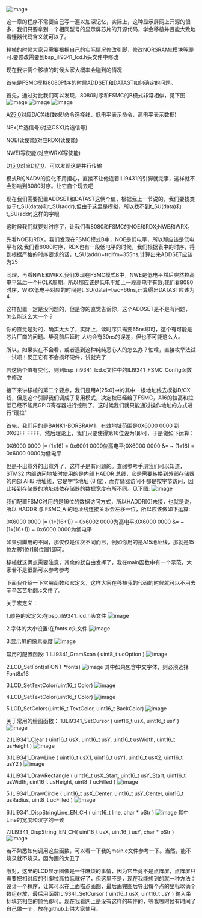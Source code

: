 ![image](https://github.com/user-attachments/assets/4a2734a6-7e2b-458e-8665-a5a384bc4d95)  

这一章的程序不需要自己写一遍以加深记忆，实际上，这种显示屏网上开源的很多，我们只要拿到一个相同型号的显示屏芯片的开源代码，学会移植并且能大致地看懂器代码含义就可以了。

  移植的时候大家只需要根据自己的实际情况修改引脚，修改NORSRAMx模块等即可.要修改需要到bsp_ili9341_lcd.h头文件中修改

  现在我讲俩个移植的时候大家大概率会碰到的情况
  
  首先是FSMC模拟8080时序的时候ADDSET和DATAST如何确定的问题。

  首先，通过对比我们可以发现，8080时序和FSMC的B模式非常相似，见下图：
  ![image](https://github.com/user-attachments/assets/4923ef0c-2094-4439-a0d8-3c3f570f5fb9)
  ![image](https://github.com/user-attachments/assets/5198a5e6-6173-44ef-a607-3a84a1c67d95)
  ![image](https://github.com/user-attachments/assets/4378708f-2275-4be5-9a7c-478dfabfcc88)


  A[25:0](地址线，在这里只需要任选一条地址线作为D/CX线即可)对应D/CX线(数据/命令选择线，低电平表示命令，高电平表示数据)
  
  NEx(片选信号)对应CSX(片选信号)
  
  NOE(读使能)对应RDX(读使能)
  
  NWE(写使能)对应WRX(写使能)
  
  D[15:0](数据线，这里都需要接上)对应D[17:0](数据线)，可以发现这是并行传输
  
  模式B的NADV的变化不用担心，直接不让他连着ILI9431的引脚就完事，这样就不会影响到8080时序。让它自个玩去吧
  
  现在我们需要配置ADDSET和DATAST这俩个值，根据我上一节说的，我们要找类似于t_SU(data)和t_SU(addr),但由于这里是模拟，所以找不到t_SU(data)和t_SU(addr)这样的字眼
  
  这时候我们就要对时序了，让我们看8080和FSMC的NOE和RDX;NWE和WRX。
  
  先看NOE和RDX，我们发现在FSMC模式B中，NOE是低电平，所以那应该是低电平有效;我们看8080时序，RDX也有一段低电平的时候，我们根据表中的时序，得到根据严格的时序要求的话，t_SU(addr)=trdlfm=355ns,计算出来ADDSET应该为25
  
  同理，再看NWE和WRX,我们发现在FSMC模式B中，NWE是低电平然后突然拉高电平延后一个HCLK周期，所以那应该是低电平加上一段高电平有效;我们看8080时序，WRX低电平对应的时间是t_SU(data)=twc=66ns,计算得出DATAST应该为4
  
  这样配置一定是没问题的，但是你的直觉告诉你，这个ADDSET是不是有问题，怎么能这么大一个？
  
  你的直觉是对的，确实太大了，实际上，读时序只需要65ns即可，这个有可能是芯片厂商的问题。毕竟前后延时 大约会有30ns的误差，但也不可能这么大。
  
  所以，如果实在不会看，或者遇到这种纯纯恶心人的怎么办？怕啥，直接枚举法试一试呗！反正它有不会损坏硬件，试就完了

  若这俩个值有变化，则到bsp_ili9341_lcd.c文件中的ILI9341_FSMC_Config函数中修改
  
  接下来讲移植的第二个要点，我们是用A[25:0]中的其中一根地址线去模拟D/CX线，但是这个引脚我们调成了复用模式，决定权已经给了FSMC，A16的拉高和拉低已经不能用GPIO寄存器进行控制了，这时候我们就只能通过操作地址的方式进行"硬拉"
  
  首先，我们用的是BANK1-BORSRAM1，有效地址范围是0X6000 0000 到 0X63FF FFFF，然后理论上，我们只要使得第16位设为1即可，于是做如下运算：
  
  0X6000 0000 |= (1«16) = 0x6001 0000位高电平;0X6000 0000 &= ~ (1«16) = 0x6000 0000为低电平
  
  但是不出意外的出意外了，这样子是有问题的。查阅参考手册我们可以知道，STM32 内部访问地址时使用的是内部 HADDR 总线，它是需要转换到外部存储器的内部 AHB 地址线，它是字节地址 (8 位)，而存储器访问不都是按字节访问，因此接到存储器的地址线依存储器的数据宽度有所不同。见下图:
![image](https://github.com/user-attachments/assets/4daa696e-29c1-4daf-b580-873c2fdf96dd)

  我们配置FSMC时用的是16位的数据访问方式，所以HADDR[0]未接，也就是说，所以 HADDR 与 FSMC_A 的地址线连接关系会左移一位，所以应该做如下运算:
  
  0X6000 0000 |= (1«(16+1)) = 0x6002 0000为高电平;0X6000 0000 &= ~ (1«(16+1)) = 0x6000 0000为低电平

  如果引脚用的不同，那仅仅是位次不同而已，例如你用的是A15地址线，那就是15位左移1位(16)位置1即可。

  移植就这俩点需要注意，其余的就自由发挥了，我在main函数中有一个示范，大家若不是很熟可以参考参考

  下面我介绍一下常用函数和宏定义，这样大家在移植我的代码的时候就可以不用去辛辛苦苦地翻.c文件了。

  关于宏定义：
  
  1.颜色的宏定义:在bsp_ili9341_lcd.h头文件
  ![image](https://github.com/user-attachments/assets/bbdc3070-1d0c-4430-9869-9b1b463cbe46)

  2.字体的大小设置:在fonts.c头文件
  ![image](https://github.com/user-attachments/assets/b790175d-c1be-475d-bbac-12985c55f175)

  3.显示屏的像素宽度
  ![image](https://github.com/user-attachments/assets/afb6ef45-4f02-4add-a903-a38ace6d510e)


  常用的配置函数:
  1.ILI9341_GramScan ( uint8_t ucOption )
  ![image](https://github.com/user-attachments/assets/f1a48911-28bc-4893-a0e6-ddcd05552d9c)

  2.LCD_SetFont(sFONT *fonts)
  ![image](https://github.com/user-attachments/assets/99db5224-e135-48d2-b0d5-c36dc717423c)
  其中如果包含中文字体，则必须选择Font8x16

  3.LCD_SetTextColor(uint16_t Color)
  ![image](https://github.com/user-attachments/assets/8d18f171-2581-4572-9559-2672d0d9b460)

  4.LCD_SetTextColor(uint16_t Color)
  ![image](https://github.com/user-attachments/assets/96b8f163-9a58-4366-9451-e811222be5d4)

  5.LCD_SetColors(uint16_t TextColor, uint16_t BackColor) 
  ![image](https://github.com/user-attachments/assets/d2a0b8a0-9f5e-40d0-901e-599112a49c5e)

  关于常用的绘图函数：
  1.ILI9341_SetCursor ( uint16_t usX, uint16_t usY )	
  ![image](https://github.com/user-attachments/assets/1c0b74a0-6d4a-496f-be0b-1a91a6a5f8f9)

  2.ILI9341_Clear ( uint16_t usX, uint16_t usY, uint16_t usWidth, uint16_t usHeight )
  ![image](https://github.com/user-attachments/assets/7729d961-fbd2-4238-acde-2a029980b499)

  3.ILI9341_DrawLine ( uint16_t usX1, uint16_t usY1, uint16_t usX2, uint16_t usY2 )
  ![image](https://github.com/user-attachments/assets/71224ce6-ba80-4282-a3e4-c9b236c23e1d)

  4.ILI9341_DrawRectangle ( uint16_t usX_Start, uint16_t usY_Start, uint16_t usWidth, uint16_t usHeight, uint8_t ucFilled )
  ![image](https://github.com/user-attachments/assets/c9979505-e622-4a1d-8e69-c160c7f065b1)

  5.ILI9341_DrawCircle ( uint16_t usX_Center, uint16_t usY_Center, uint16_t usRadius, uint8_t ucFilled )
  ![image](https://github.com/user-attachments/assets/16f1339d-804d-497a-92ed-102f9d5bd173)

  6.ILI9341_DispStringLine_EN_CH (  uint16_t line, char * pStr )
  ![image](https://github.com/user-attachments/assets/87c6c67b-b473-49ae-8f8c-19f1e08878f1)
  其中Line的宽度和汉字的一致

  7.ILI9341_DispString_EN_CH(	uint16_t usX, uint16_t usY,  char * pStr )
  ![image](https://github.com/user-attachments/assets/7c28ebf9-a5e8-43b0-84f5-be602600b601)



  若不熟悉如何调用这些函数，可以看一下我的main.c文件参考一下。当然，能不烧录就不烧录，因为画的太丑了......

  哦对，这里的LCD显示图像是一件麻烦的事情，因为它毕竟不是点阵屏，点阵屏只需要把相对应的引脚拉高拉低就好了，但这里不是，现在我能想到的就一种方法：设计一个程序，让其可以在上面描点画图，最后画完图后导出每个点的坐标以俩个数组存放，最后用函数ILI9341_SetCursor ( uint16_t usX, uint16_t usY )	输入坐标填充相应的颜色即可。现在我看网上是没有这样的软件的，等我哪时候有时间了自己做一个，放在github上供大家使用。
